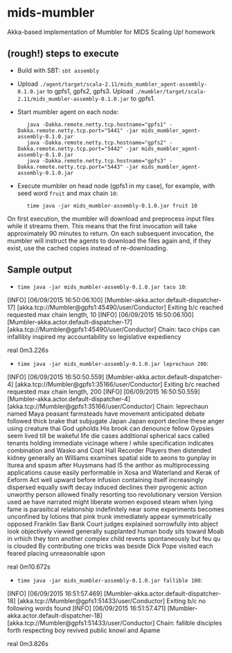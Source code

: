 # mids-mumbler
Akka-based implementation of Mumbler for MIDS Scaling Up! homework

## (rough!) steps to execute

* Build with SBT: `sbt assembly`

* Upload `./agent/target/scala-2.11/mids_mumbler_agent-assembly-0.1.0.jar` to gpfs1, gpfs2, gpfs3. Upload `./mumbler/target/scala-2.11/mids_mumbler-assembly-0.1.0.jar` to gpfs1.

* Start mumbler agent on each node:

         java -Dakka.remote.netty.tcp.hostname="gpfs1" -Dakka.remote.netty.tcp.port="5441" -jar mids_mumbler_agent-assembly-0.1.0.jar
         java -Dakka.remote.netty.tcp.hostname="gpfs2" -Dakka.remote.netty.tcp.port="5442" -jar mids_mumbler_agent-assembly-0.1.0.jar
         java -Dakka.remote.netty.tcp.hostname="gpfs3" -Dakka.remote.netty.tcp.port="5443" -jar mids_mumbler_agent-assembly-0.1.0.jar

* Execute mumbler on head node (gpfs1 in my case), for example, with seed word `fruit` and max chain `10`:

         time java -jar mids_mumbler-assembly-0.1.0.jar fruit 10

On first execution, the mumbler will download and preprocess input files while it streams them. This means that the first invocation will take approximately 90 minutes to return. On each subsequent invocation, the mumbler will instruct the agents to download the files again and, if they exist, use the cached copies instead of re-downloading.

## Sample output

- `time java -jar mids_mumbler-assembly-0.1.0.jar taco 10`:

[INFO] [06/09/2015 16:50:06.100] [Mumbler-akka.actor.default-dispatcher-17] [akka.tcp://Mumbler@gpfs1:45490/user/Conductor] Exiting b/c reached requested max chain length, 10
[INFO] [06/09/2015 16:50:06.100] [Mumbler-akka.actor.default-dispatcher-17] [akka.tcp://Mumbler@gpfs1:45490/user/Conductor] Chain: taco chips can infallibly inspired my accountability so legislative expediency

real  0m3.226s

- `time java -jar mids_mumbler-assembly-0.1.0.jar leprechaun 200`:

[INFO] [06/09/2015 16:50:50.559] [Mumbler-akka.actor.default-dispatcher-4] [akka.tcp://Mumbler@gpfs1:35166/user/Conductor] Exiting b/c reached requested max chain length, 200
[INFO] [06/09/2015 16:50:50.559] [Mumbler-akka.actor.default-dispatcher-4] [akka.tcp://Mumbler@gpfs1:35166/user/Conductor] Chain: leprechaun named Maya peasant farmsteads have movement anticipated debate followed thick brake that subjugate Japan Japan export decline these anger using creature thai God upholds His brook can denounce fellow Gypsies seem lived till be wakeful life die cases additional spherical sacs called tenants holding immediate vicinage where l while specification indicates combination and Wasko and Copt Hall Recorder Players then distended kidney generally an Williams examines spatial side to aeons to gunplay in Iturea and spasm after Huysmans had l5 the anthor as multiprocessing applications cause easily performable in Xosa and Waterland and Kerak of Eeform Act well upward before infusion containing itself increasingly dispersed equally swift decay induced declines their pyrogenic action unworthy person allowed finally resorting too revolutionary version Version used ae have narrated might liberate women exposed steam when lying fame is parasitical relationship indefinitely near some experiments becomes unconfined by lotions that pink trunk immediately appear symmetrically opposed Franklin Sav Bank Court judges explained sorrowfully into abject look objectively viewed generally supplanted human body sits toward Moab in vrhich they torn another complex child reverts spontaneously but feu qu is clouded By contributing one tricks was beside Dick Pope visited each feared placing unreasonable upon

real  0m10.672s

- `time java -jar mids_mumbler-assembly-0.1.0.jar fallible 100`:

[INFO] [06/09/2015 16:51:57.469] [Mumbler-akka.actor.default-dispatcher-18] [akka.tcp://Mumbler@gpfs1:51433/user/Conductor] Exiting b/c no following words found
[INFO] [06/09/2015 16:51:57.471] [Mumbler-akka.actor.default-dispatcher-18] [akka.tcp://Mumbler@gpfs1:51433/user/Conductor] Chain: fallible disciples forth respecting boy revived public knowl and Apame

real  0m3.826s
